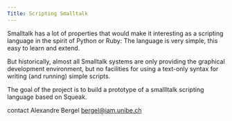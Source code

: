 ```yaml
---
Title: Scripting Smalltalk
---
```


Smalltalk has a lot of properties that would make it interesting as a scripting language in the spirit of Python or Ruby: The language is very simple, this easy to learn and extend.

But historically, almost all Smalltalk systems are only providing the graphical development environment, but no facilities for using a text-only syntax for writing (and running) simple scripts.

The goal of the project is to build a prototype of a smallltalk scripting language based on Squeak.

contact Alexandre Bergel <a href="mailto:bergel@iam.unibe.ch">bergel@iam.unibe.ch</a>

